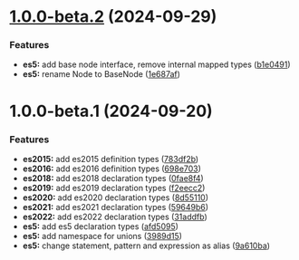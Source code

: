 # [1.0.0-beta.2](https://github.com/TomokiMiyauci/estree/compare/1.0.0-beta.1...1.0.0-beta.2) (2024-09-29)


### Features

* **es5:** add base node interface, remove internal mapped types ([b1e0491](https://github.com/TomokiMiyauci/estree/commit/b1e04916963995ec3a0451a2775cab37722945be))
* **es5:** rename Node to BaseNode ([1e687af](https://github.com/TomokiMiyauci/estree/commit/1e687afb77cf52bb3f16027dc6fe9768c24df29f))

# 1.0.0-beta.1 (2024-09-20)


### Features

* **es2015:** add es2015 definition types ([783df2b](https://github.com/TomokiMiyauci/estree/commit/783df2be7e412b87da39dfc659c7ece78e7fc0d1))
* **es2016:** add es2016 definition types ([698e703](https://github.com/TomokiMiyauci/estree/commit/698e703dadf4c0cce153a89b07b9144424c0abf1))
* **es2018:** add es2018 declaration types ([0fae8f4](https://github.com/TomokiMiyauci/estree/commit/0fae8f4daa82354ebd03fc2afd533db7274f5290))
* **es2019:** add es2019 declaration types ([f2eecc2](https://github.com/TomokiMiyauci/estree/commit/f2eecc20e184c92a449fd872657121ac1485a4cd))
* **es2020:** add es2020 declaration types ([8d55110](https://github.com/TomokiMiyauci/estree/commit/8d551108209db4e801c20cd4f483302d5fe5e9b4))
* **es2021:** add es2021 declaration types ([59649b6](https://github.com/TomokiMiyauci/estree/commit/59649b6a764737989ec09a30bcb9711f20dfcffc))
* **es2022:** add es2022 declaration types ([31addfb](https://github.com/TomokiMiyauci/estree/commit/31addfbb759595c9253a21d0b188356d6d047e7f))
* **es5:** add es5 declaration types ([afd5095](https://github.com/TomokiMiyauci/estree/commit/afd509562eecd77ce1fddba8cdb1038cbc2ee4bf))
* **es5:** add namespace for unions ([3989d15](https://github.com/TomokiMiyauci/estree/commit/3989d15b3abe6399053c4eb1914777e21c22f0d2))
* **es5:** change statement, pattern and expression as alias ([9a610ba](https://github.com/TomokiMiyauci/estree/commit/9a610bad937339958c56034781e84c9a143da919))
